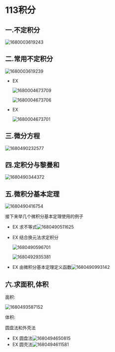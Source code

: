 # 113积分

## 一.不定积分

![1680003619243](assets/1680003619243.jpg)

## 二.常用不定积分

![1680003619239](assets/1680003619239.jpg)

* EX

  ![1680004673709](assets/1680004673709.jpg)

  ![1680004673706](assets/1680004673706.jpg)

* EX

  ![1680004673701](assets/1680004673701.jpg)

## 三.微分方程

![1680490232577](assets/1680490232577.jpg)

## 四.定积分与黎曼和

![1680490344372](assets/1680490344372.jpg)

## 五.微积分基本定理

![1680490416754](assets/1680490416754.jpg)

接下来举几个微积分基本定理使用的例子

* EX 求不等式![1680490511625](assets/1680490511625.jpg)

* EX 结合换元法求定积分

  ![1680490596701](assets/1680490596701.jpg)

  ![1680492935381](assets/1680492935381.jpg)

* EX 由微积分基本定理定义函数![1680490993142](assets/1680490993142.jpg)

## 六.求面积,体积

面积:

![1680493587152](assets/1680493587152.jpg)

体积:

圆盘法和外壳法

* EX 圆盘法![1680494650815](assets/1680494650815.jpg)
* EX 圆壳法![1680494611581](assets/1680494611581.jpg)


